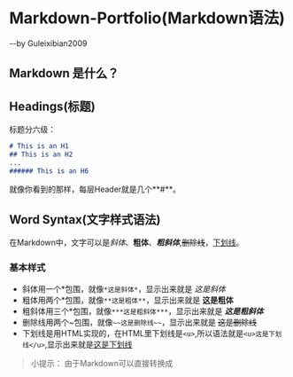 # Markdown-Portfolio(Markdown语法)
--by Guleixibian2009

## Markdown 是什么？

## Headings(标题)

标题分六级：

```markdown
# This is an H1  
## This is an H2  
...  
###### This is an H6  
```

就像你看到的那样，每层Header就是几个**\#**。

## Word Syntax(文字样式语法)

在Markdown中，文字可以是*斜体*、**粗体**、***粗斜体***,~~删除线~~，<u>下划线</u>。

### 基本样式

- 斜体用一个\*包围，就像` *这是斜体* `，显示出来就是 *这是斜体* 
- 粗体用两个\*包围，就像` **这是粗体** `，显示出来就是 **这是粗体**
- 粗斜体用三个\*包围，就像` ***这是粗斜体*** `，显示出来就是 ***这是粗斜体***
- 删除线用两个\~包围，就像` ~~这是删除线~~ `，显示出来就是 ~~这是删除线~~
- 下划线是用HTML实现的，在HTML里下划线是` <u> `,所以语法就是` <u>这是下划线</u> `,显示出来就是<u>这是下划线</u>

> 小提示：
> 由于Markdown可以直接转换成
